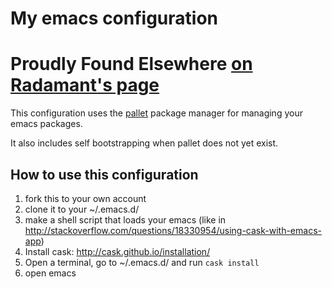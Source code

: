 # My emacs configuration

# Proudly Found Elsewhere [on Radamant's page](https://github.com/radamant/.emacs.d)

This configuration uses the
[pallet](https://github.com/rdallasgray/pallet) package manager for
managing your emacs packages.

It also includes self bootstrapping when pallet does not yet exist.

## How to use this configuration

1. fork this to your own account
1. clone it to your ~/.emacs.d/
1. make a shell script that loads your emacs (like in http://stackoverflow.com/questions/18330954/using-cask-with-emacs-app)
1. Install cask: http://cask.github.io/installation/
1. Open a terminal, go to ~/.emacs.d/ and run `cask install`
1. open emacs
